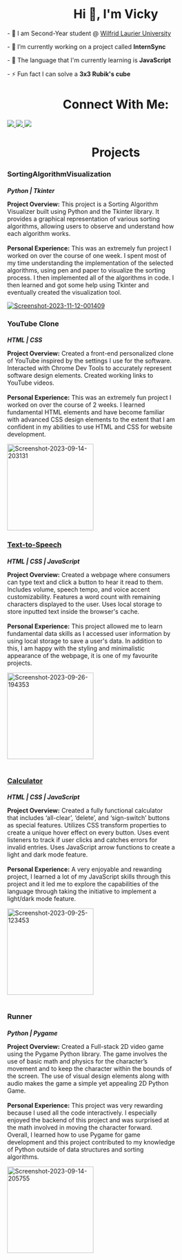 <!DOCTYPE html>
<html lang="en">
<head>
     <meta charset="UTF-8">
     <meta name="viewport" content="width=device-width, initial-scale=1.0">
</head>
<body>    
  <h1 style = "text-align: center;">Hi 👋, I'm Vicky</h1>
  <p>- 🏫 I am Second-Year student @ <a href = "https://www.wlu.ca/">Wilfrid Laurier University</a></p>
  <p>- 🔭 I’m currently working on a project called <strong>InternSync</strong></p>
  <p>- 🌱 The language that I'm currently learning is <strong>JavaScript</strong></p>
  <p>- ⚡ Fun fact I can solve a <strong>3x3 Rubik's cube</strong></p>

  
  
  <h1 style = "text-align: center;">Connect With Me:</h1>
  <div>
    <a href = "https://www.linkedin.com/in/vicky-sekhon-515560203/">
      <img src = "https://raw.githubusercontent.com/gauravghongde/social-icons/master/SVG/Color/LinkedIN.svg">
    </a>
    <a href = "https://discord.com/">
      <img src = "https://raw.githubusercontent.com/gauravghongde/social-icons/master/SVG/Color/Discord.svg">
    </a>
    <a href = "mailto:sekh4498@mylaurier.ca">
      <img src = "https://raw.githubusercontent.com/gauravghongde/social-icons/master/SVG/Color/Outlook.svg">
    </a>
  </div>
  
  
  <h1 style = "text-align: center;">Projects</h1>
  <h3>SortingAlgorithmVisualization</h3>
  <h5 style = "margin-bottom: 0px;">Python | Tkinter</h5>
  <div>
    <p style = "width: 390px; display: inline-block; vertical-align: middle;"><strong>Project Overview:</strong>
     This project is a Sorting Algorithm Visualizer built using Python and the Tkinter library. It provides a graphical representation of various sorting algorithms, allowing users to observe and understand how each algorithm works.
      <br>
      <br>
      <strong>Personal Experience:</strong>
      This was an extremely fun project I worked on over the course of one week. I spent most of my time understanding the implementation of the selected algorithms, using pen and paper to visualize the sorting process. I then implemented all of the algorithms in code. I then learned and got some help using Tkinter and eventually created the visualization tool.
    </p>
   <a href="https://ibb.co/WnfZYS8"><img src="https://i.ibb.co/wy4VxDG/Screenshot-2023-11-12-001409.png" alt="Screenshot-2023-11-12-001409" border="0"></a>
  </div>
  <be>
  
  <h3>YouTube Clone</h3>
  <h5 style = "margin-bottom: 0px;">HTML | CSS</h5>
  <div>
    <p style = "width: 390px; display: inline-block; vertical-align: middle;"><strong>Project Overview:</strong>
      Created a front-end personalized clone of YouTube inspired by the settings I use for the software. Interacted with Chrome Dev Tools to accurately represent software design elements. Created working links to YouTube videos. 
      <br>
      <br>
      <strong>Personal Experience:</strong>
      This was an extremely fun project I worked on over the course of 2 weeks. I learned fundamental HTML elements and have become familiar with advanced CSS design elements to the extent that I am confident in my abilities to use HTML and CSS for website development.
    </p>
    <a href="https://ibb.co/hCK2Mnn"><img style = "width: 200px;" src="https://i.ibb.co/qxRmn44/Screenshot-2023-09-14-203131.png" alt="Screenshot-2023-09-14-203131"></a>
  </div>
  <be>

  <a href = "https://vickysekhon.github.io/TextToSpeech/"><h3>Text-to-Speech</h3></a>
  <h5 style = "margin-bottom: 0px;">HTML | CSS | JavaScript</h5>
  <div>
    <p style = "width: 390px; display: inline-block; vertical-align: middle;"><strong>Project Overview:</strong>
Created a webpage where consumers can type text and click a button to hear it read to them. Includes volume, speech tempo, and voice accent customizability. Features a word count with remaining characters displayed to the user. Uses local storage to store inputted text inside the browser's cache.  
      <br>
      <br>
      <strong>Personal Experience:</strong>
This project allowed me to learn fundamental data skills as I accessed user information by using local storage to save a user's data. In addition to this, I am happy with the styling and minimalistic appearance of the webpage, it is one of my favourite projects.
    </p>
   <a href="https://ibb.co/VH7tTz3"><img style = "width: 200px;"src="https://i.ibb.co/SQhPBMJ/Screenshot-2023-09-26-194353.png" alt="Screenshot-2023-09-26-194353" border="0"></a>
  </div>
  <br>


  <a href = "https://vickysekhon.github.io/Calculator/"><h3>Calculator</h3></a>
  <h5 style = "margin-bottom: 0px;">HTML | CSS | JavaScript</h5>
  <div>
    <p style = "width: 390px; display: inline-block; vertical-align: middle;"><strong>Project Overview:</strong>
Created a fully functional calculator that includes ‘all-clear’, ‘delete’, and ‘sign-switch’ buttons as special features. Utilizes CSS transform properties to create a unique hover effect on every button. Uses event listeners to track if user clicks and catches errors for invalid entries. Uses JavaScript arrow functions to create a light and dark mode feature.
      <br>
      <br>
      <strong>Personal Experience:</strong>
A very enjoyable and rewarding project, I learned a lot of my JavaScript skills through this project and it led me to explore the capabilities of the language through taking the initiative to implement a light/dark mode feature.
    </p>
   <a href="https://ibb.co/9TsJ2Xm"><img style = "width: 200px;"src="https://i.ibb.co/58BdvDX/Screenshot-2023-09-25-123453.png" alt="Screenshot-2023-09-25-123453" border="0"></a>
  </div>
  <br>

  <h3>Runner</h3>
  <h5 style = "margin-bottom: 0px;">Python | Pygame</h5>
  <div>
    <p style = "width: 390px; display: inline-block; vertical-align: middle;"><strong>Project Overview:</strong>
      Created a Full-stack 2D video game using the Pygame Python library. The game involves the use of basic math and physics for the character’s movement and to keep the character within the bounds of the screen. The use of visual design elements along with audio makes the game a simple yet appealing 2D Python Game.
      <br>
      <br>
      <strong>Personal Experience:</strong>
      This project was very rewarding because I used all the code interactively. I especially enjoyed the backend of this project and was surprised at the math involved in moving the character forward. Overall, I learned how to use Pygame for game development and this project contributed to my knowledge of Python outside of data structures and sorting algorithms.
    </p>
    <a href="https://ibb.co/0srmh63"><img style = "width: 200px;" src="https://i.ibb.co/6XFrgT5/Screenshot-2023-09-14-205755.png" alt="Screenshot-2023-09-14-205755"></a>
  </div>
</html>


<!--
**VickySekhon/VickySekhon** is a ✨ _special_ ✨ repository because its `README.md` (this file) appears on your GitHub profile.

Here are some ideas to get you started:

- 🔭 I’m currently working on ...
- 🌱 I’m currently learning ...
- 👯 I’m looking to collaborate on ...
- 🤔 I’m looking for help with ...
- 💬 Ask me about ...
- 📫 How to reach me: ...
- 😄 Pronouns: ...
- ⚡ Fun fact: ...
-->

